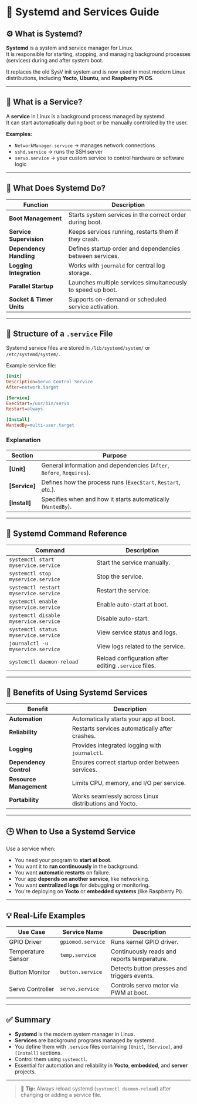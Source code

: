 
# 🧩 Systemd and Services Guide

## ⚙️ What is Systemd?

**Systemd** is a system and service manager for Linux.  
It is responsible for starting, stopping, and managing background processes (services) during and after system boot.

It replaces the old SysV init system and is now used in most modern Linux distributions, including **Yocto**, **Ubuntu**, and **Raspberry Pi OS**.

---

## 🧱 What is a Service?

A **service** in Linux is a background process managed by systemd.  
It can start automatically during boot or be manually controlled by the user.

**Examples:**
- `NetworkManager.service` → manages network connections  
- `sshd.service` → runs the SSH server  
- `servo.service` → your custom service to control hardware or software logic

---

## 🧠 What Does Systemd Do?

| Function | Description |
|-----------|-------------|
| **Boot Management** | Starts system services in the correct order during boot. |
| **Service Supervision** | Keeps services running, restarts them if they crash. |
| **Dependency Handling** | Defines startup order and dependencies between services. |
| **Logging Integration** | Works with `journald` for central log storage. |
| **Parallel Startup** | Launches multiple services simultaneously to speed up boot. |
| **Socket & Timer Units** | Supports on-demand or scheduled service activation. |

---

## 🧩 Structure of a `.service` File

Systemd service files are stored in `/lib/systemd/system/` or `/etc/systemd/system/`.

Example service file:
```ini
[Unit]
Description=Servo Control Service
After=network.target

[Service]
ExecStart=/usr/bin/servo
Restart=always

[Install]
WantedBy=multi-user.target
```

### Explanation

| Section | Purpose |
|----------|----------|
| **[Unit]** | General information and dependencies (`After`, `Before`, `Requires`). |
| **[Service]** | Defines how the process runs (`ExecStart`, `Restart`, etc.). |
| **[Install]** | Specifies when and how it starts automatically (`WantedBy`). |

---

## 🚀 Systemd Command Reference

| Command | Description |
|----------|-------------|
| `systemctl start myservice.service` | Start the service manually. |
| `systemctl stop myservice.service` | Stop the service. |
| `systemctl restart myservice.service` | Restart the service. |
| `systemctl enable myservice.service` | Enable auto-start at boot. |
| `systemctl disable myservice.service` | Disable auto-start. |
| `systemctl status myservice.service` | View service status and logs. |
| `journalctl -u myservice.service` | View logs related to the service. |
| `systemctl daemon-reload` | Reload configuration after editing `.service` files. |

---

## 🧰 Benefits of Using Systemd Services

| Benefit | Description |
|----------|-------------|
| **Automation** | Automatically starts your app at boot. |
| **Reliability** | Restarts services automatically after crashes. |
| **Logging** | Provides integrated logging with `journalctl`. |
| **Dependency Control** | Ensures correct startup order between services. |
| **Resource Management** | Limits CPU, memory, and I/O per service. |
| **Portability** | Works seamlessly across Linux distributions and Yocto. |

---

## 🕒 When to Use a Systemd Service

Use a service when:
- You need your program to **start at boot**.
- You want it to **run continuously** in the background.
- You want **automatic restarts** on failure.
- Your app **depends on another service**, like networking.
- You want **centralized logs** for debugging or monitoring.
- You're deploying on **Yocto** or **embedded systems** (like Raspberry Pi).

---

## 💡 Real-Life Examples

| Use Case | Service Name | Description |
|-----------|---------------|-------------|
| GPIO Driver | `gpiomod.service` | Runs kernel GPIO driver. |
| Temperature Sensor | `temp.service` | Continuously reads and reports temperature. |
| Button Monitor | `button.service` | Detects button presses and triggers events. |
| Servo Controller | `servo.service` | Controls servo motor via PWM at boot. |

---

## ✅ Summary

- **Systemd** is the modern system manager in Linux.  
- **Services** are background programs managed by systemd.  
- You define them with `.service` files containing `[Unit]`, `[Service]`, and `[Install]` sections.  
- Control them using `systemctl`.  
- Essential for automation and reliability in **Yocto**, **embedded**, and **server** projects.

---

> 🧠 **Tip:** Always reload systemd (`systemctl daemon-reload`) after changing or adding a service file.
